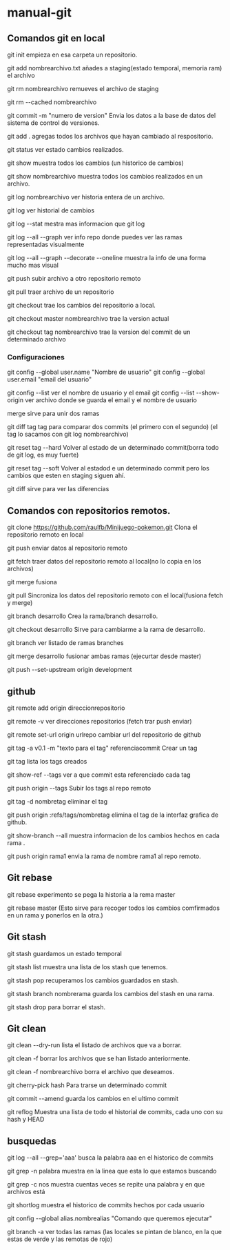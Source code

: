 # manual-git

## Comandos git en local

git init empieza en esa carpeta un repositorio.

git add nombrearchivo.txt añades a staging(estado temporal, memoria ram) el archivo

git rm nombrearchivo remueves el archivo de staging

git rm --cached nombrearchivo

git commit -m "numero de version" Envia los datos a la base de datos del sistema de control de versiones.

git add . agregas todos los archivos que hayan cambiado al respositorio.

git status ver estado cambios realizados.

git show muestra todos los cambios (un historico de cambios)

git show nombrearchivo muestra todos los cambios realizados en un archivo.

git log nombrearchivo ver historia entera de un archivo.

git log ver historial de cambios 

git log --stat mestra mas informacion que git log

git log --all --graph ver info repo donde puedes ver las ramas representadas visualmente

git log --all --graph --decorate --oneline muestra la info de una forma mucho mas visual

git push subir archivo a otro repositorio remoto

git pull traer archivo de un repositorio

git checkout trae los cambios del repositorio a local.

git checkout master nombrearchivo trae la version actual

git checkout tag nombrearchivo trae la version del commit de un determinado archivo

### Configuraciones

git config --global user.name "Nombre de usuario"
git config --global user.email "email del usuario"

git config --list ver el nombre de usuario y el email
git config --list --show-origin ver archivo donde se guarda el email y el nombre de usuario

merge sirve para unir dos ramas

git diff tag tag para comparar dos commits (el primero con el segundo) (el tag lo sacamos con git log nombrearchivo)

git reset tag --hard Volver al estado de un determinado commit(borra todo de git log, es muy fuerte)

git reset tag --soft Volver al estadod e un determinado commit pero los cambios que esten en staging siguen ahí.

git diff sirve para ver las diferencias 

## Comandos con repositorios remotos.

git clone https://github.com/raulfb/Minijuego-pokemon.git Clona el repositorio remoto en local

git push enviar datos al repositorio remoto

git fetch traer datos del repositorio remoto al local(no lo copia en los archivos)

git merge fusiona

git pull Sincroniza los datos del repositorio remoto con el local(fusiona fetch y merge)

git branch desarrollo Crea la rama/branch desarrollo.

git checkout desarrollo Sirve para cambiarme a la rama de desarrollo.

git branch ver listado de ramas branches

git merge desarrollo fusionar ambas ramas (ejecurtar desde master)

git push --set-upstream origin development


## github

git remote add origin direccionrepositorio 

git remote -v ver direcciones repositorios (fetch trar push enviar)

git remote set-url origin urlrepo cambiar url del repositorio de github

git tag -a v0.1 -m "texto para el tag" referenciacommit Crear un tag

git tag lista los tags creados 

git show-ref --tags ver a que commit esta referenciado cada tag

git push origin --tags Subir los tags al repo remoto

git tag -d nombretag eliminar el tag

git push origin :refs/tags/nombretag elimina el tag de la interfaz grafica de github.

git show-branch --all muestra informacion de los cambios hechos en cada rama .

git push origin rama1 envia la rama de nombre rama1 al repo remoto.

## Git rebase

git rebase experimento se pega la historia a la rema master

git rebase master (Esto sirve para recoger todos los cambios comfirmados en un rama y ponerlos en la otra.)

## Git stash

git stash guardamos un estado temporal

git stash list muestra una lista de los stash que tenemos.

git stash pop recuperamos los cambios guardados en stash.

git stash branch nombrerama guarda los cambios del stash en una rama.

git stash drop para borrar el stash.

## Git clean 

git clean --dry-run lista el listado de archivos que va a borrar.

git clean -f borrar los archivos que se han listado anteriormente.

git clean -f nombrearchivo borra el archivo que deseamos.

git cherry-pick hash Para trarse un determinado commit

git commit --amend guarda los cambios en el ultimo commit

git reflog Muestra una lista de todo el historial de commits, cada uno con su hash y HEAD

## busquedas

git log --all --grep='aaa' busca la palabra aaa en el historico de commits

git grep -n palabra muestra en la linea que esta lo que estamos buscando

git grep -c nos muestra cuentas veces se repite una palabra y en que archivos está

git shortlog muestra el historico de commits hechos por cada usuario

git config --global alias.nombrealias "Comando que queremos ejecutar"

git branch -a ver todas las ramas (las locales se pintan de blanco, en la que estas de verde y las remotas de rojo)
